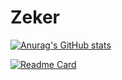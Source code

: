 # Zeker


[![Anurag's GitHub stats](https://github-readme-stats.vercel.app/api?username=ZekerDev)](https://github.com/ZekerDev/github-readme-stats)

[![Readme Card](https://github-readme-stats.vercel.app/api/pin/?username=ZekerDev&repo=github-readme-stats)](https://github.com/ZekerDev/github-readme-stats)
